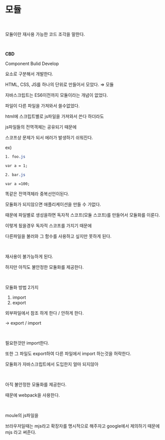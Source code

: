 # 모듈

<br>

모듈이란 재사용 가능한 코드 조각을 말한다.

<br>

**CBD**

Component Bulid Develop

요소로 구분해서 개발한다.

HTML, CSS, JS를 하나의 단위로 만들어서 모았다. ⇒ 모듈

자바스크립트는 ES6이전까지 모듈이라는 개념이 없었다.

파일이 다른 파일을 가져와서 쓸수없었다.

html에 스크립트별로 js파일을 가져와서 쓴다 하더라도

js파일들의 전역객체는 공유되기 때문에

스코프상 문제가 되서 에러가 발생하기 쉬워진다.

ex) 

```css
1. foo.js

var a = 1;

2. bar.js

var a =100;
```

똑같은 전역객체라 중복선언이된다.

모듈화가 되지않으면 애플리케이션을 만들 수 가없다.

때문에 파일별로 생성을하면 독자적 스코프(모듈 스코프)를 만들어서 모듈화를 이룬다.

이렇게 됬을경우 독자적 스코프를 가지기 때문에

다른파일을 불러와 그 함수를 사용하고 싶지만 못하게 된다.

<br>

재사용이 불가능하게 된다.

하지만 아직도 불안정한 모듈화를 제공한다.

<br>

모듈화 방법 2가지

1. import
2. export

외부파일에서 참조 하게 한다 / 안하게 한다.

→ export / import

<br>

필요한것만 import한다.

또한 그 파일도 export하여 다른 파일에서 import 하는것을 허락한다.

모듈화가 자바스크립트에서 도입한지 얼마 되지않아

<br>

아직 불안정한 모듈화를 제공한다.

때문에 webpack을 사용한다.

<br>

moule의 js파일을 

브라우저일때는 mjs라고 확장자를 명시적으로 해주자고 google에서 제의하기 때문에 mjs 라고 써준다.